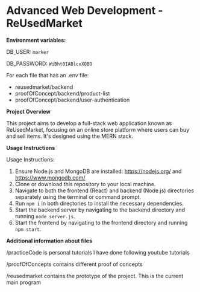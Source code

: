 # Advanced Web Development - ReUsedMarket

**Environment variables:**

DB_USER: `marker`

DB_PASSWORD: `WiBht0IABlcxXQBO`

For each file that has an .env file:
 - reusedmarket/backend
 - proofOfConcept/backend/product-list
 - proofOfConcept/backend/user-authentication

**Project Overview**

This project aims to develop a full-stack web application known as ReUsedMarket, focusing on an online store platform where users can buy and sell items. It's designed using the MERN stack.

**Usage Instructions**

Usage Instructions:
1. Ensure Node.js and MongoDB are installed: https://nodejs.org/ and https://www.mongodb.com/
2. Clone or download this repository to your local machine.
3. Navigate to both the frontend (React) and backend (Node.js) directories separately using the terminal or command prompt.
4. Run `npm i` in both directories to install the necessary dependencies.
5. Start the backend server by navigating to the backend directory and running `node server.js`.
7. Start the frontend by navigating to the frontend directory and running `npm start`.


**Additional information about files**

/practiceCode is personal tutorials I have done following youtube tutorials

/proofOfConcepts contains different proof of concepts

/reusedmarket contains the prototype of the project. This is the current main program







